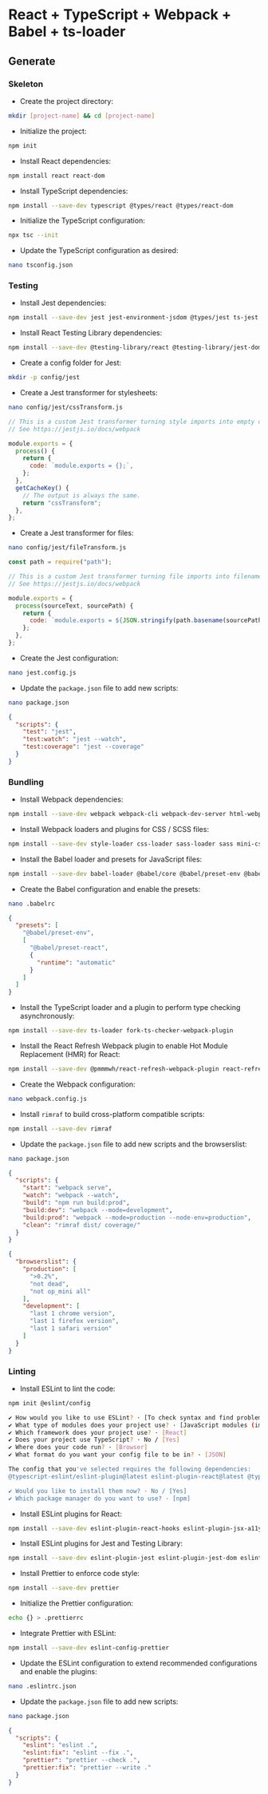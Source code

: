 # React + TypeScript + Webpack + Babel + ts-loader

## Generate

### Skeleton

- Create the project directory:

```bash
mkdir [project-name] && cd [project-name]
```

- Initialize the project:

```bash
npm init
```

- Install React dependencies:

```bash
npm install react react-dom
```

- Install TypeScript dependencies:

```bash
npm install --save-dev typescript @types/react @types/react-dom
```

- Initialize the TypeScript configuration:

```bash
npx tsc --init
```

- Update the TypeScript configuration as desired:

```bash
nano tsconfig.json
```

### Testing

- Install Jest dependencies:

```bash
npm install --save-dev jest jest-environment-jsdom @types/jest ts-jest identity-obj-proxy jest-watch-typeahead
```

- Install React Testing Library dependencies:

```bash
npm install --save-dev @testing-library/react @testing-library/jest-dom @testing-library/user-event
```

- Create a config folder for Jest:

```bash
mkdir -p config/jest
```

- Create a Jest transformer for stylesheets:

```bash
nano config/jest/cssTransform.js
```

```js
// This is a custom Jest transformer turning style imports into empty objects.
// See https://jestjs.io/docs/webpack

module.exports = {
  process() {
    return {
      code: `module.exports = {};`,
    };
  },
  getCacheKey() {
    // The output is always the same.
    return "cssTransform";
  },
};
```

- Create a Jest transformer for files:

```bash
nano config/jest/fileTransform.js
```

```js
const path = require("path");

// This is a custom Jest transformer turning file imports into filenames.
// See https://jestjs.io/docs/webpack

module.exports = {
  process(sourceText, sourcePath) {
    return {
      code: `module.exports = ${JSON.stringify(path.basename(sourcePath))};`,
    };
  },
};
```

- Create the Jest configuration:

```bash
nano jest.config.js
```

- Update the `package.json` file to add new scripts:

```bash
nano package.json
```

```json
{
  "scripts": {
    "test": "jest",
    "test:watch": "jest --watch",
    "test:coverage": "jest --coverage"
  }
}
```

### Bundling

- Install Webpack dependencies:

```bash
npm install --save-dev webpack webpack-cli webpack-dev-server html-webpack-plugin copy-webpack-plugin
```

- Install Webpack loaders and plugins for CSS / SCSS files:

```bash
npm install --save-dev style-loader css-loader sass-loader sass mini-css-extract-plugin css-minimizer-webpack-plugin
```

- Install the Babel loader and presets for JavaScript files:

```bash
npm install --save-dev babel-loader @babel/core @babel/preset-env @babel/preset-react
```

- Create the Babel configuration and enable the presets:

```bash
nano .babelrc
```

```json
{
  "presets": [
    "@babel/preset-env",
    [
      "@babel/preset-react",
      {
        "runtime": "automatic"
      }
    ]
  ]
}
```

- Install the TypeScript loader and a plugin to perform type checking asynchronously:

```bash
npm install --save-dev ts-loader fork-ts-checker-webpack-plugin
```

- Install the React Refresh Webpack plugin to enable Hot Module Replacement (HMR) for React:

```bash
npm install --save-dev @pmmmwh/react-refresh-webpack-plugin react-refresh
```

- Create the Webpack configuration:

```bash
nano webpack.config.js
```

- Install `rimraf` to build cross-platform compatible scripts:

```bash
npm install --save-dev rimraf
```

- Update the `package.json` file to add new scripts and the browserslist:

```bash
nano package.json
```

```json
{
  "scripts": {
    "start": "webpack serve",
    "watch": "webpack --watch",
    "build": "npm run build:prod",
    "build:dev": "webpack --mode=development",
    "build:prod": "webpack --mode=production --node-env=production",
    "clean": "rimraf dist/ coverage/"
  }
}
```

<!-- prettier-ignore -->
```json
{
  "browserslist": {
    "production": [
      ">0.2%",
      "not dead",
      "not op_mini all"
    ],
    "development": [
      "last 1 chrome version",
      "last 1 firefox version",
      "last 1 safari version"
    ]
  }
}
```

### Linting

- Install ESLint to lint the code:

```bash
npm init @eslint/config
```

```bash
✔ How would you like to use ESLint? · [To check syntax and find problems]
✔ What type of modules does your project use? · [JavaScript modules (import/export)]
✔ Which framework does your project use? · [React]
✔ Does your project use TypeScript? · No / [Yes]
✔ Where does your code run? · [Browser]
✔ What format do you want your config file to be in? · [JSON]

The config that you've selected requires the following dependencies:
@typescript-eslint/eslint-plugin@latest eslint-plugin-react@latest @typescript-eslint/parser@latest eslint@latest

✔ Would you like to install them now? · No / [Yes]
✔ Which package manager do you want to use? · [npm]
```

- Install ESLint plugins for React:

```bash
npm install --save-dev eslint-plugin-react-hooks eslint-plugin-jsx-a11y
```

- Install ESLint plugins for Jest and Testing Library:

```bash
npm install --save-dev eslint-plugin-jest eslint-plugin-jest-dom eslint-plugin-testing-library
```

- Install Prettier to enforce code style:

```bash
npm install --save-dev prettier
```

- Initialize the Prettier configuration:

```bash
echo {} > .prettierrc
```

- Integrate Prettier with ESLint:

```bash
npm install --save-dev eslint-config-prettier
```

- Update the ESLint configuration to extend recommended configurations and enable the plugins:

```bash
nano .eslintrc.json
```

- Update the `package.json` file to add new scripts:

```bash
nano package.json
```

```json
{
  "scripts": {
    "eslint": "eslint .",
    "eslint:fix": "eslint --fix .",
    "prettier": "prettier --check .",
    "prettier:fix": "prettier --write ."
  }
}
```
